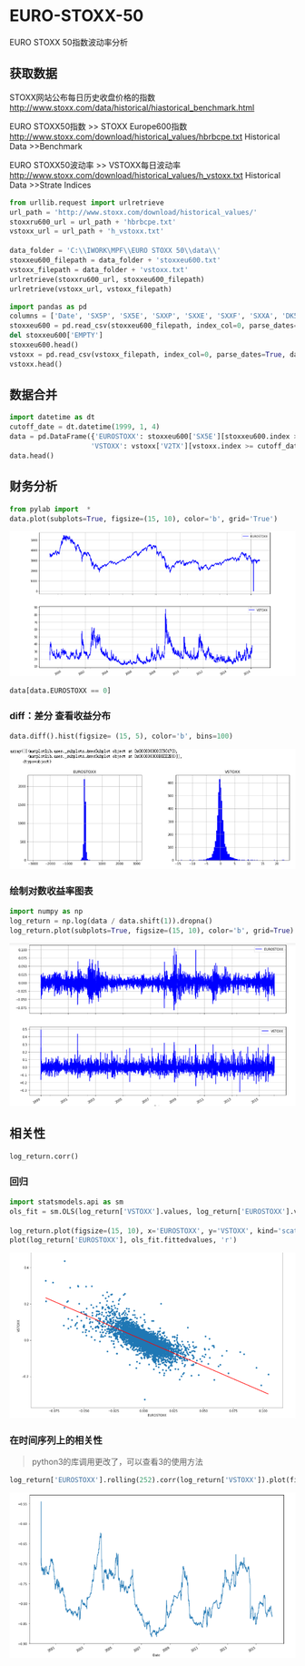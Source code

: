 # EURO-STOXX-50
EURO STOXX 50指数波动率分析
## 获取数据

STOXX网站公布每日历史收盘价格的指数 http://www.stoxx.com/data/historical/hiastorical_benchmark.html

EURO STOXX50指数 >> STOXX Europe600指数 http://www.stoxx.com/download/historical_values/hbrbcpe.txt Historical Data >>Benchmark 

EURO STOXX50波动率 >> VSTOXX每日波动率 http://www.stoxx.com/download/historical_values/h_vstoxx.txt Historical Data >>Strate Indices

```python
from urllib.request import urlretrieve
url_path = 'http://www.stoxx.com/download/historical_values/'
stoxxru600_url = url_path + 'hbrbcpe.txt'
vstoxx_url = url_path + 'h_vstoxx.txt'

data_folder = 'C:\\IWORK\MPF\\EURO STOXX 50\\data\\'
stoxxeu600_filepath = data_folder + 'stoxxeu600.txt'
vstoxx_filepath = data_folder + 'vstoxx.txt'
urlretrieve(stoxxru600_url, stoxxeu600_filepath)
urlretrieve(vstoxx_url, vstoxx_filepath)
```

```python
import pandas as pd
columns = ['Date', 'SX5P', 'SX5E', 'SXXP', 'SXXE', 'SXXF', 'SXXA', 'DK5F', 'DKXF', 'EMPTY']
stoxxeu600 = pd.read_csv(stoxxeu600_filepath, index_col=0, parse_dates=True, dayfirst=True, header=None, skiprows=4, names=columns, sep=';')
del stoxxeu600['EMPTY']
stoxxeu600.head()
vstoxx = pd.read_csv(vstoxx_filepath, index_col=0, parse_dates=True, dayfirst=True, header=2)
vstoxx.head()
```

## 数据合并

```python
import datetime as dt
cutoff_date = dt.datetime(1999, 1, 4)
data = pd.DataFrame({'EUROSTOXX': stoxxeu600['SX5E'][stoxxeu600.index >= cutoff_date],
                    'VSTOXX': vstoxx['V2TX'][vstoxx.index >= cutoff_date]})
data.head()
```

## 财务分析

```python
from pylab import  *
data.plot(subplots=True, figsize=(15, 10), color='b', grid='True')
```
![图片](/images/history.png)

```python
data[data.EUROSTOXX == 0]
```
### diff：差分  查看收益分布

```python
data.diff().hist(figsize= (15, 5), color='b', bins=100)
```
![图片](/images/diff.png)

### 绘制对数收益率图表

```python
import numpy as np
log_return = np.log(data / data.shift(1)).dropna()
log_return.plot(subplots=True, figsize=(15, 10), color='b', grid=True)
```
![图片](/images/rol.png)

## 相关性

```python
log_return.corr()
```
### 回归
```python
import statsmodels.api as sm
ols_fit = sm.OLS(log_return['VSTOXX'].values, log_return['EUROSTOXX'].values).fit()

log_return.plot(figsize=(15, 10), x='EUROSTOXX', y='VSTOXX', kind='scatter')
plot(log_return['EUROSTOXX'], ols_fit.fittedvalues, 'r')
```
![图片](/images/ols.png)

### 在时间序列上的相关性

>python3的库调用更改了，可以查看3的使用方法

```python
log_return['EUROSTOXX'].rolling(252).corr(log_return['VSTOXX']).plot(figsize=(15, 10))
```
![图片](/images/rol_ols.png)

